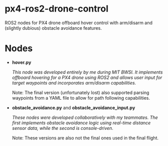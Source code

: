 # px4-ros2-drone-control
ROS2 nodes for PX4 drone offboard hover control with arm/disarm and (slightly dubious) obstacle avoidance features.

# Nodes
- **hover.py**

  _This node was developed entirely by me during MIT BWSI. It implements offboard hovering for a PX4 drone using ROS2 and allows user input for target waypoints and incorporates arm/disarm capabilities._
  
  Note: The final version (unfortunately lost) also supported parsing waypoints from a YAML file to allow for path following capabilities.

  
- **obstacle_avoidance.py** and **obstacle_avoidance_input.py**

  _These nodes were developed collaboratively with my teammates. The first implements obstacle avoidance logic using real-time distance sensor data, while the second is console-driven._

  Note: These versions are also not the final ones used in the final flight.


